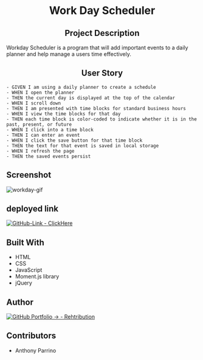 <h1 align="center">Work Day Scheduler</h1>

<h2 align="center">Project Description</h2>
Workday Scheduler is a program that will add important events to a daily planner and help manage a users time effectively.

<h2 align="center">User Story</h2>

```
- GIVEN I am using a daily planner to create a schedule
- WHEN I open the planner
- THEN the current day is displayed at the top of the calendar
- WHEN I scroll down
- THEN I am presented with time blocks for standard business hours
- WHEN I view the time blocks for that day
- THEN each time block is color-coded to indicate whether it is in the past, present, or future
- WHEN I click into a time block
- THEN I can enter an event
- WHEN I click the save button for that time block
- THEN the text for that event is saved in local storage
- WHEN I refresh the page
- THEN the saved events persist
```

## Screenshot

![workday-gif](https://user-images.githubusercontent.com/92597876/144689119-a6a75b56-f84f-462e-9740-2e6abe2c149a.gif)

## deployed link

[![GitHub-Link - ClickHere](https://img.shields.io/badge/GitHub--Link-ClickHere-blue?style=for-the-badge)](https://rehtribution.github.io/5-workday-scheduler/)


## Built With

- HTML
- CSS
- JavaScript
- Moment.js library
- jQuery

## Author

[![GitHub Portfolio -> - Rehtribution](https://img.shields.io/badge/GitHub_Portfolio_-->-Rehtribution-darkred?style=for-the-badge)](https://github.com/Rehtribution)

## Contributors

- Anthony Parrino

